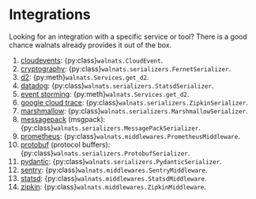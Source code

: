 # Integrations

Looking for an integration with a specific service or tool? There is a good chance walnats already provides it out of the box.

1. [cloudevents](https://github.com/cloudevents/spec): {py:class}`walnats.CloudEvent`.
1. [cryptography](https://cryptography.io/en/latest/): {py:class}`walnats.serializers.FernetSerializer`.
1. [d2](https://github.com/terrastruct/d2): {py:meth}`walnats.Services.get_d2`.
1. [datadog](https://www.datadoghq.com/): {py:class}`walnats.serializers.StatsdSerializer`.
1. [event storming](https://en.wikipedia.org/wiki/Event_storming): {py:meth}`walnats.Services.get_d2`.
1. [google cloud trace](https://cloud.google.com/trace/docs/zipkin): {py:class}`walnats.serializers.ZipkinSerializer`.
1. [marshmallow](https://github.com/marshmallow-code/marshmallow): {py:class}`walnats.serializers.MarshmallowSerializer`.
1. [messagepack](https://msgpack.org/index.html) (msgpack): {py:class}`walnats.serializers.MessagePackSerializer`.
1. [prometheus](https://prometheus.io/): {py:class}`walnats.middlewares.PrometheusMiddleware`.
1. [protobuf](https://developers.google.com/protocol-buffers) (protocol buffers): {py:class}`walnats.serializers.ProtobufSerializer`.
1. [pydantic](https://pydantic-docs.helpmanual.io/): {py:class}`walnats.serializers.PydanticSerializer`.
1. [sentry](https://sentry.io/welcome/): {py:class}`walnats.middlewares.SentryMiddleware`.
1. [statsd](https://github.com/statsd/statsd): {py:class}`walnats.middlewares.StatsdMiddleware`.
1. [zipkin](https://zipkin.io/): {py:class}`walnats.middlewares.ZipkinMiddleware`.
